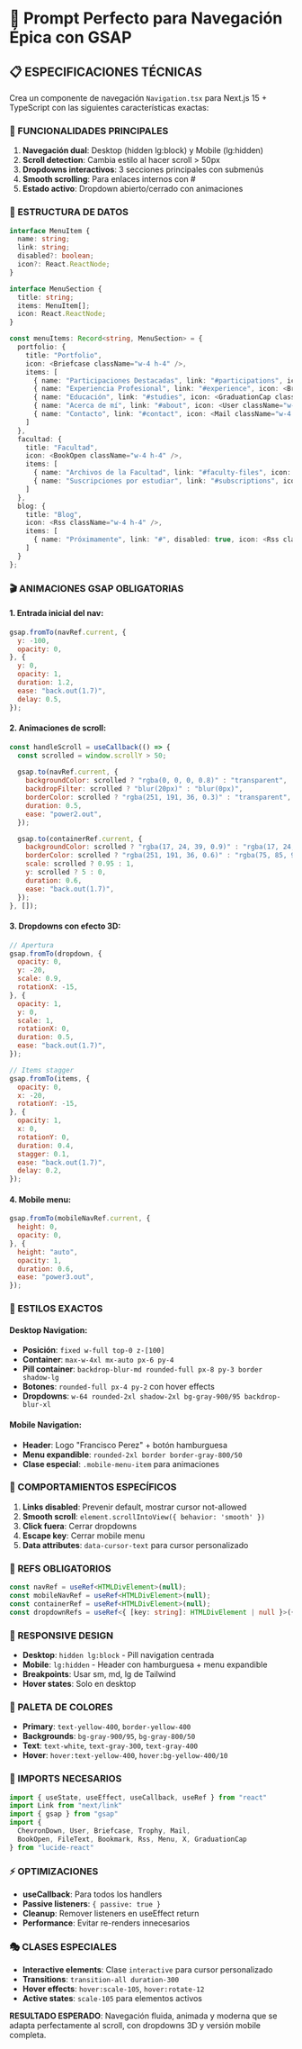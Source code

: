 # 🧭 Prompt Perfecto para Navegación Épica con GSAP

## 📋 ESPECIFICACIONES TÉCNICAS

Crea un componente de navegación `Navigation.tsx` para Next.js 15 + TypeScript con las siguientes características exactas:

### 🎯 FUNCIONALIDADES PRINCIPALES

1. **Navegación dual**: Desktop (hidden lg:block) y Mobile (lg:hidden)
2. **Scroll detection**: Cambia estilo al hacer scroll > 50px
3. **Dropdowns interactivos**: 3 secciones principales con submenús
4. **Smooth scrolling**: Para enlaces internos con #
5. **Estado activo**: Dropdown abierto/cerrado con animaciones

### 🎨 ESTRUCTURA DE DATOS

```typescript
interface MenuItem {
  name: string;
  link: string;
  disabled?: boolean;
  icon?: React.ReactNode;
}

interface MenuSection {
  title: string;
  items: MenuItem[];
  icon: React.ReactNode;
}

const menuItems: Record<string, MenuSection> = {
  portfolio: {
    title: "Portfolio",
    icon: <Briefcase className="w-4 h-4" />,
    items: [
      { name: "Participaciones Destacadas", link: "#participations", icon: <Trophy className="w-4 h-4" /> },
      { name: "Experiencia Profesional", link: "#experience", icon: <Briefcase className="w-4 h-4" /> },
      { name: "Educación", link: "#studies", icon: <GraduationCap className="w-4 h-4" /> },
      { name: "Acerca de mí", link: "#about", icon: <User className="w-4 h-4" /> },
      { name: "Contacto", link: "#contact", icon: <Mail className="w-4 h-4" /> },
    ]
  },
  facultad: {
    title: "Facultad",
    icon: <BookOpen className="w-4 h-4" />,
    items: [
      { name: "Archivos de la Facultad", link: "#faculty-files", icon: <FileText className="w-4 h-4" /> },
      { name: "Suscripciones por estudiar", link: "#subscriptions", icon: <Bookmark className="w-4 h-4" /> },
    ]
  },
  blog: {
    title: "Blog",
    icon: <Rss className="w-4 h-4" />,
    items: [
      { name: "Próximamente", link: "#", disabled: true, icon: <Rss className="w-4 h-4 opacity-50" /> },
    ]
  }
};
```

### 🎬 ANIMACIONES GSAP OBLIGATORIAS

#### **1. Entrada inicial del nav:**
```javascript
gsap.fromTo(navRef.current, {
  y: -100,
  opacity: 0,
}, {
  y: 0,
  opacity: 1,
  duration: 1.2,
  ease: "back.out(1.7)",
  delay: 0.5,
});
```

#### **2. Animaciones de scroll:**
```javascript
const handleScroll = useCallback(() => {
  const scrolled = window.scrollY > 50;
  
  gsap.to(navRef.current, {
    backgroundColor: scrolled ? "rgba(0, 0, 0, 0.8)" : "transparent",
    backdropFilter: scrolled ? "blur(20px)" : "blur(0px)",
    borderColor: scrolled ? "rgba(251, 191, 36, 0.3)" : "transparent",
    duration: 0.5,
    ease: "power2.out",
  });

  gsap.to(containerRef.current, {
    backgroundColor: scrolled ? "rgba(17, 24, 39, 0.9)" : "rgba(17, 24, 39, 0.8)",
    borderColor: scrolled ? "rgba(251, 191, 36, 0.6)" : "rgba(75, 85, 99, 0.5)",
    scale: scrolled ? 0.95 : 1,
    y: scrolled ? 5 : 0,
    duration: 0.6,
    ease: "back.out(1.7)",
  });
}, []);
```

#### **3. Dropdowns con efecto 3D:**
```javascript
// Apertura
gsap.fromTo(dropdown, {
  opacity: 0,
  y: -20,
  scale: 0.9,
  rotationX: -15,
}, {
  opacity: 1,
  y: 0,
  scale: 1,
  rotationX: 0,
  duration: 0.5,
  ease: "back.out(1.7)",
});

// Items stagger
gsap.fromTo(items, {
  opacity: 0,
  x: -20,
  rotationY: -15,
}, {
  opacity: 1,
  x: 0,
  rotationY: 0,
  duration: 0.4,
  stagger: 0.1,
  ease: "back.out(1.7)",
  delay: 0.2,
});
```

#### **4. Mobile menu:**
```javascript
gsap.fromTo(mobileNavRef.current, {
  height: 0,
  opacity: 0,
}, {
  height: "auto",
  opacity: 1,
  duration: 0.6,
  ease: "power3.out",
});
```

### 🎨 ESTILOS EXACTOS

#### **Desktop Navigation:**
- **Posición**: `fixed w-full top-0 z-[100]`
- **Container**: `max-w-4xl mx-auto px-6 py-4`
- **Pill container**: `backdrop-blur-md rounded-full px-8 py-3 border shadow-lg`
- **Botones**: `rounded-full px-4 py-2` con hover effects
- **Dropdowns**: `w-64 rounded-2xl shadow-2xl bg-gray-900/95 backdrop-blur-xl`

#### **Mobile Navigation:**
- **Header**: Logo "Francisco Perez" + botón hamburguesa
- **Menu expandible**: `rounded-2xl border border-gray-800/50`
- **Clase especial**: `.mobile-menu-item` para animaciones

### 🔧 COMPORTAMIENTOS ESPECÍFICOS

1. **Links disabled**: Prevenir default, mostrar cursor not-allowed
2. **Smooth scroll**: `element.scrollIntoView({ behavior: 'smooth' })`
3. **Click fuera**: Cerrar dropdowns
4. **Escape key**: Cerrar mobile menu
5. **Data attributes**: `data-cursor-text` para cursor personalizado

### 🎯 REFS OBLIGATORIOS

```typescript
const navRef = useRef<HTMLDivElement>(null);
const mobileNavRef = useRef<HTMLDivElement>(null);
const containerRef = useRef<HTMLDivElement>(null);
const dropdownRefs = useRef<{ [key: string]: HTMLDivElement | null }>({});
```

### 📱 RESPONSIVE DESIGN

- **Desktop**: `hidden lg:block` - Pill navigation centrada
- **Mobile**: `lg:hidden` - Header con hamburguesa + menu expandible
- **Breakpoints**: Usar sm, md, lg de Tailwind
- **Hover states**: Solo en desktop

### 🎨 PALETA DE COLORES

- **Primary**: `text-yellow-400`, `border-yellow-400`
- **Backgrounds**: `bg-gray-900/95`, `bg-gray-800/50`
- **Text**: `text-white`, `text-gray-300`, `text-gray-400`
- **Hover**: `hover:text-yellow-400`, `hover:bg-yellow-400/10`

### 🚀 IMPORTS NECESARIOS

```typescript
import { useState, useEffect, useCallback, useRef } from "react"
import Link from "next/link"
import { gsap } from "gsap"
import { 
  ChevronDown, User, Briefcase, Trophy, Mail, 
  BookOpen, FileText, Bookmark, Rss, Menu, X, GraduationCap 
} from "lucide-react"
```

### ⚡ OPTIMIZACIONES

- **useCallback**: Para todos los handlers
- **Passive listeners**: `{ passive: true }`
- **Cleanup**: Remover listeners en useEffect return
- **Performance**: Evitar re-renders innecesarios

### 🎭 CLASES ESPECIALES

- **Interactive elements**: Clase `interactive` para cursor personalizado
- **Transitions**: `transition-all duration-300`
- **Hover effects**: `hover:scale-105`, `hover:rotate-12`
- **Active states**: `scale-105` para elementos activos

**RESULTADO ESPERADO**: Navegación fluida, animada y moderna que se adapta perfectamente al scroll, con dropdowns 3D y versión mobile completa. 